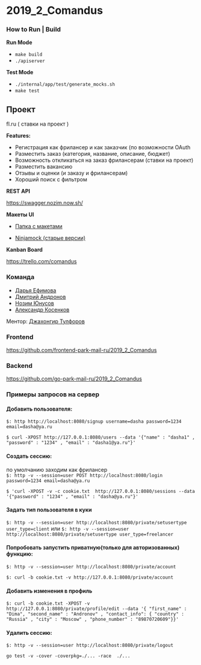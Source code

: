# 2019_2_Comandus

### How to Run | Build

**Run Mode**

- `make build`
- `./apiserver`

**Test Mode**

- `./internal/app/test/generate_mocks.sh`  
- `make test`

## Проект

fl.ru ( ставки на проект )

**Features:** 

- Регистрация как фрилансер и как заказчик (по возможности OAuth 
- Разместить заказ (категория, название, описание, бюджет)
- Возможность откликаться на заказ фрилансерам (ставки на проект)
- Разместить вакансию
- Отзывы и оценки (и заказу и фрилансерам)
- Хороший поиск с фильтром

**REST API**

https://swagger.nozim.now.sh/

**Макеты UI**

- [Папка с макетами](docs/wireframes)

- [Ninjamock (старые версии)](https://ninjastorage.blob.core.windows.net/html/SMFDQFx/52e2914d-427c-06f1-ebb8-e593fdbce622.html)

**Kanban Board**

https://trello.com/comandus

### Команда

- [Дарья Ефимова](https://github.com/efimovad)
- [Дмитрий Андронов](https://github.com/Andronovdima)
- [Нозим Юнусов](https://github.com/nozimy)
- [Александр Косенков](https://github.com/SoulPhazed)

Ментор: [Джахонгир Тулфоров](https://github.com/bin-umar)

### Frontend

https://github.com/frontend-park-mail-ru/2019_2_Comandus
### Backend

https://github.com/go-park-mail-ru/2019_2_Comandus

### Примеры запросов на сервер
#### Добавить пользователя:
`$: http http://localhost:8080/signup username=dasha password=1234 email=dasha@ya.ru`

`$ curl -XPOST http://127.0.0.1:8080/users --data '{"name" : "dasha1" , "password" : "1234" , "email" : "dasha1@ya.ru"}'`
#### Создать сессию: 
по умолчанию заходим как фрилансер   
`$: http -v --session=user POST http://localhost:8080/login password=1234 email=dasha@ya.ru`

`$ 'curl -XPOST -v -c cookie.txt  http://127.0.0.1:8080/sessions --data '{"password" : "1234" , "email" : "dasha@ya.ru"}'`
#### Задать тип пользователя в куки
`$: http -v --session=user http://localhost:8080/private/setusertype user_type=client` 
или 
`$: http -v --session=user http://localhost:8080/private/setusertype user_type=freelancer`

#### Попробовать запустить приватную(только для авторизованных) функцию:
`$: http -v --session=user http://localhost:8080/private/account`

`$: curl -b cookie.txt -v http://127.0.0.1:8080/private/account`

#### Добавить изменения в профиль 
`$: curl -b cookie.txt -XPOST -v http://127.0.0.1:8080/private/profile/edit
 --data '{
    "first_name" : "Dima",
    "second_name" : "Andronov" ,
    "contact_info": {
        "country" : "Russia" ,
         "city" : "Moscow" ,
          "phone_number" : "89870720609"}}'`

#### Удалить сессию:
`$: http -v --session=user http://localhost:8080/private/logout`


	go test -v -cover -coverpkg=./... -race  ./...
